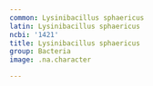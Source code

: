 ```yaml
---
common: Lysinibacillus sphaericus
latin: Lysinibacillus sphaericus
ncbi: '1421'
title: Lysinibacillus sphaericus
group: Bacteria
image: .na.character

---
```

